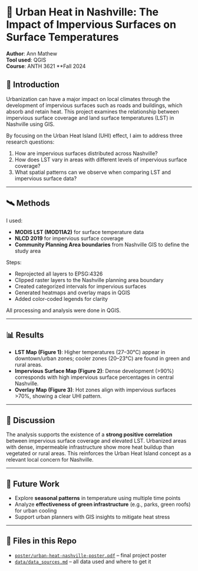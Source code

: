 # 🌇 Urban Heat in Nashville: The Impact of Impervious Surfaces on Surface Temperatures

**Author**: Ann Mathew  
**Tool used**: QGIS  
**Course**: ANTH 3621
**Fall 2024

## 📌 Introduction

Urbanization can have a major impact on local climates through the development of impervious surfaces such as roads and buildings, which absorb and retain heat. This project examines the relationship between impervious surface coverage and land surface temperatures (LST) in Nashville using GIS.

By focusing on the Urban Heat Island (UHI) effect, I aim to address three research questions:
1. How are impervious surfaces distributed across Nashville?
2. How does LST vary in areas with different levels of impervious surface coverage?
3. What spatial patterns can we observe when comparing LST and impervious surface data?

---

## 🛰️ Methods

I used:
- **MODIS LST (MOD11A2)** for surface temperature data
- **NLCD 2019** for impervious surface coverage
- **Community Planning Area boundaries** from Nashville GIS to define the study area

Steps:
- Reprojected all layers to EPSG:4326
- Clipped raster layers to the Nashville planning area boundary
- Created categorized intervals for impervious surfaces
- Generated heatmaps and overlay maps in QGIS
- Added color-coded legends for clarity

All processing and analysis were done in QGIS.

---

## 📊 Results

- **LST Map (Figure 1)**: Higher temperatures (27–30°C) appear in downtown/urban zones; cooler zones (20–23°C) are found in green and rural areas.
- **Impervious Surface Map (Figure 2)**: Dense development (>90%) corresponds with high impervious surface percentages in central Nashville.
- **Overlay Map (Figure 3)**: Hot zones align with impervious surfaces >70%, showing a clear UHI pattern.

---

## 💬 Discussion

The analysis supports the existence of a **strong positive correlation** between impervious surface coverage and elevated LST. Urbanized areas with dense, impermeable infrastructure show more heat buildup than vegetated or rural areas. This reinforces the Urban Heat Island concept as a relevant local concern for Nashville.

---

## 🌱 Future Work

- Explore **seasonal patterns** in temperature using multiple time points
- Analyze **effectiveness of green infrastructure** (e.g., parks, green roofs) for urban cooling
- Support urban planners with GIS insights to mitigate heat stress

---

## 📂 Files in this Repo

- [`poster/urban-heat-nashville-poster.pdf`](poster/urban-heat-nashville-poster.pdf) – final project poster
- [`data/data_sources.md`](data/data_sources.md) – all data used and where to get it
